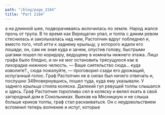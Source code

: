 ```yaml
---
path: "/blog/page_2184"
title: "Part 2184"
---
```


а на длинной шее, подворачиваясь волочилась по земле. Народ жался прочь от трупа.
В то время как Верещагин упал, и толпа с диким ревом стеснилась и заколыхалась над ним, Растопчин вдруг побледнел и, вместо того, чтоб итти к заднему крыльцу, у которого ждали его лошади, он, сам не зная куда и зачем, опустив голову, быстрыми шагами пошел по коридору, ведущему в комнаты нижнего этажа. Лицо графа было бледно, и он не мог остановить трясущуюся как в лихорадке нижнюю челюсть.
— Ваше сиятельство сюда... куда изволите?., сюда пожалуйте, — проговорил сзади его дрожащий, испуганный голос. Граф Растопчин не в силах был ничего отвечать и, послушно 349повернувшись, пошел туда, куда ему указывали. У заднего крыльца стояла коляска. Далекий гул ревущей толпы слышался и здесь. Граф Растопчин торопливо сел в коляску и велел ехать в свой загородный дом в Сокольниках. Выехав на Мясницкую и не слыша больше криков толпы, граф стал раскаиваться. Он с неудовольствием вспомнил теперь волнение и испуг, которые 
